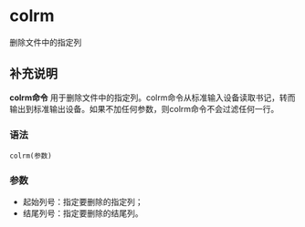 #  colrm

删除文件中的指定列

##  补充说明

**colrm命令**
用于删除文件中的指定列。colrm命令从标准输入设备读取书记，转而输出到标准输出设备。如果不加任何参数，则colrm命令不会过滤任何一行。

###  语法

    
    
    colrm(参数)
    

###  参数

  * 起始列号：指定要删除的指定列； 
  * 结尾列号：指定要删除的结尾列。 

